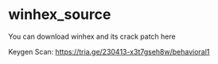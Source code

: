 # winhex_source
You can download winhex and its crack patch here

Keygen Scan: https://tria.ge/230413-x3t7gseh8w/behavioral1
